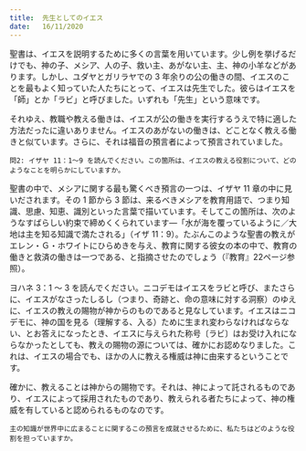 ```yaml
---
title:  先生としてのイエス
date:   16/11/2020
---
```


聖書は、イエスを説明するために多くの言葉を用いています。少し例を挙げるだけでも、神の子、メシア、人の子、救い主、あがない主、主、神の小羊などがあります。しかし、ユダヤとガリラヤでの 3 年余りの公の働きの間、イエスのことを最もよく知っていた人たちにとって、イエスは先生でした。彼らはイエスを「師」とか「ラビ」と呼びました。いずれも「先生」という意味です。

それゆえ、教職や教える働きは、イエスが公の働きを実行するうえで特に適した方法だったに違いありません。イエスのあがないの働きは、どことなく教える働きと似ています。さらに、それは福音の預言者によって預言されていました。

`問2: イザヤ 11：1～9 を読んでください。この箇所は、イエスの教える役割について、どのようなことを明らかにしていますか。`

聖書の中で、メシアに関する最も驚くべき預言の一つは、イザヤ 11 章の中に見いだされます。その 1 節から 3 節は、来るべきメシアを教育用語で、つまり知識、思慮、知恵、識別といった言葉で描いています。そしてこの箇所は、次のようなすばらしい約束で締めくくられています―「水が海を覆っているように／大地は主を知る知識で満たされる」（イザ 11：9）。たぶんこのような聖書の教えがエレン・Ｇ・ホワイトにひらめきを与え、教育に関する彼女の本の中で、教育の働きと救済の働きは一つである、と指摘させたのでしょう（『教育』22ページ参照）。

ヨハネ 3：1 ～ 3 を読んでください。ニコデモはイエスをラビと呼び、またさらに、イエスがなさったしるし（つまり、奇跡と、命の意味に対する洞察）のゆえに、イエスの教えの賜物が神からのものであると見なしています。イエスはニコデモに、神の国を見る（理解する、入る）ために生まれ変わらなければならない、とお答えになったとき、イエスに与えられた称号〔ラビ〕はお受け入れにならなかったとしても、教えの賜物の源については、確かにお認めなりました。これは、イエスの場合でも、ほかの人に教える権威は神に由来するということです。

確かに、教えることは神からの賜物です。それは、神によって託されるものであり、イエスによって採用されたものであり、教えられる者たちによって、神の権威を有していると認められるものなのです。

`主の知識が世界中に広まることに関するこの預言を成就させるために、私たちはどのような役割を担っていますか。`